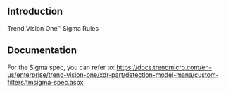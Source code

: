 ## Introduction

Trend Vision One™ Sigma Rules

## Documentation

For the Sigma spec, you can refer to: https://docs.trendmicro.com/en-us/enterprise/trend-vision-one/xdr-part/detection-model-mana/custom-filters/tmsigma-spec.aspx.